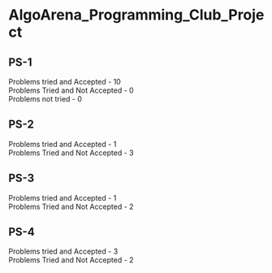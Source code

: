 # AlgoArena_Programming_Club_Project

## PS-1
Problems tried and Accepted - 10 <br>
Problems Tried and Not Accepted - 0 <br>
Problems not tried - 0 <br>

## PS-2
Problems tried and Accepted - 1 <br>
Problems Tried and Not Accepted - 3 <br>

## PS-3
Problems tried and Accepted - 1 <br>
Problems Tried and Not Accepted - 2 <br>

## PS-4
Problems tried and Accepted - 3 <br>
Problems Tried and Not Accepted - 2 <br>
